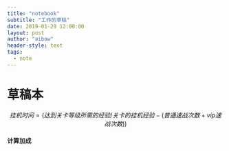 ```yaml
---
title: "notebook"
subtitle: "工作的草稿"
date: 2019-01-29 12:00:00
layout: post
author: "aibow"
header-style: text
tags:
  - note
---
```

# 草稿本

$$
挂机时间 = (达到关卡等级所需的经验 / 关卡的挂机经验 - (普通速战次数+vip速战次数))
$$



#### 计算加成